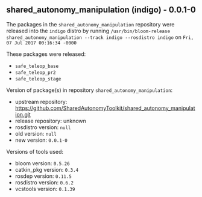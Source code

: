 ## shared_autonomy_manipulation (indigo) - 0.0.1-0

The packages in the `shared_autonomy_manipulation` repository were released into the `indigo` distro by running `/usr/bin/bloom-release shared_autonomy_manipulation --track indigo --rosdistro indigo` on `Fri, 07 Jul 2017 00:16:34 -0000`

These packages were released:
- `safe_teleop_base`
- `safe_teleop_pr2`
- `safe_teleop_stage`

Version of package(s) in repository `shared_autonomy_manipulation`:

- upstream repository: https://github.com/SharedAutonomyToolkit/shared_autonomy_manipulation.git
- release repository: unknown
- rosdistro version: `null`
- old version: `null`
- new version: `0.0.1-0`

Versions of tools used:

- bloom version: `0.5.26`
- catkin_pkg version: `0.3.4`
- rosdep version: `0.11.5`
- rosdistro version: `0.6.2`
- vcstools version: `0.1.39`


